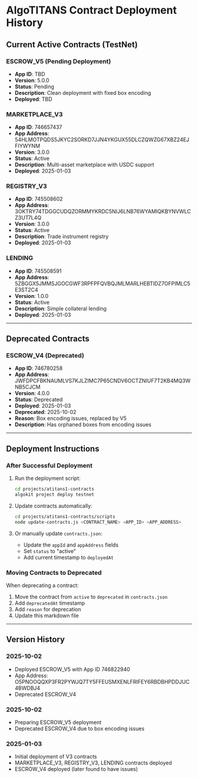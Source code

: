 # AlgoTITANS Contract Deployment History

## Current Active Contracts (TestNet)

### ESCROW_V5 (Pending Deployment)
- **App ID**: TBD
- **Version**: 5.0.0
- **Status**: Pending
- **Description**: Clean deployment with fixed box encoding
- **Deployed**: TBD

### MARKETPLACE_V3
- **App ID**: 746657437
- **App Address**: 54HLMOTPQDS5JKYC2SORKD7JJN4YKGUX55DLCZQWZG67XBZ24EJFIYWYNM
- **Version**: 3.0.0
- **Status**: Active
- **Description**: Multi-asset marketplace with USDC support
- **Deployed**: 2025-01-03

### REGISTRY_V3
- **App ID**: 745508602
- **App Address**: 3OKTRY74TDGGCUDQZORMMYKRDC5NIJ6LNB76WYAMIQKBYNVWLCZ3UT7L4Q
- **Version**: 3.0.0
- **Status**: Active
- **Description**: Trade instrument registry
- **Deployed**: 2025-01-03

### LENDING
- **App ID**: 745508591
- **App Address**: 5ZBGGX5JMMSJGOCGWF3RPFPFQVBQJMLMARLHEBTIDZ7OFPIMLC5E3ST2C4
- **Version**: 1.0.0
- **Status**: Active
- **Description**: Simple collateral lending
- **Deployed**: 2025-01-03

---

## Deprecated Contracts

### ESCROW_V4 (Deprecated)
- **App ID**: 746780258
- **App Address**: JWFDPCFBKNAUMLVS7KJLZIMC7P65CNDV6OCTZNIUF7T2KB4MQ3WNB5CJCM
- **Version**: 4.0.0
- **Status**: Deprecated
- **Deployed**: 2025-01-03
- **Deprecated**: 2025-10-02
- **Reason**: Box encoding issues, replaced by V5
- **Description**: Has orphaned boxes from encoding issues

---

## Deployment Instructions

### After Successful Deployment

1. Run the deployment script:
   ```bash
   cd projects/atitans1-contracts
   algokit project deploy testnet
   ```

2. Update contracts automatically:
   ```bash
   cd projects/atitans1-contracts/scripts
   node update-contracts.js <CONTRACT_NAME> <APP_ID> <APP_ADDRESS>
   ```

3. Or manually update `contracts.json`:
   - Update the `appId` and `appAddress` fields
   - Set `status` to "active"
   - Add current timestamp to `deployedAt`

### Moving Contracts to Deprecated

When deprecating a contract:

1. Move the contract from `active` to `deprecated` in `contracts.json`
2. Add `deprecatedAt` timestamp
3. Add `reason` for deprecation
4. Update this markdown file

---

## Version History

### 2025-10-02
- Deployed ESCROW_V5 with App ID 746822940
- App Address: O5PNOOQQXP3FR2PYWJQ7TY5FFEUSMXENLFRIFEY6RBDBHPDDJUC4BWDBJ4
- Deprecated ESCROW_V4

### 2025-10-02
- Preparing ESCROW_V5 deployment
- Deprecated ESCROW_V4 due to box encoding issues

### 2025-01-03
- Initial deployment of V3 contracts
- MARKETPLACE_V3, REGISTRY_V3, LENDING contracts deployed
- ESCROW_V4 deployed (later found to have issues)
